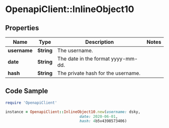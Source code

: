 # OpenapiClient::InlineObject10

## Properties

Name | Type | Description | Notes
------------ | ------------- | ------------- | -------------
**username** | **String** | The username. | 
**date** | **String** | The date in the format yyyy-mm-dd. | 
**hash** | **String** | The private hash for the username. | 

## Code Sample

```ruby
require 'OpenapiClient'

instance = OpenapiClient::InlineObject10.new(username: dsky,
                                 date: 2020-06-01,
                                 hash: 4b5v4398573406)
```


